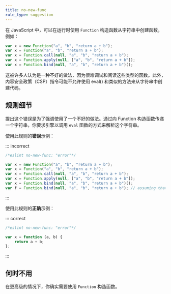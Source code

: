 ```yaml
---
title: no-new-func
rule_type: suggestion
---
```


在 JavaScript 中，可以在运行时使用 `Function` 构造函数从字符串中创建函数，例如：

```js
var x = new Function("a", "b", "return a + b");
var x = Function("a", "b", "return a + b");
var x = Function.call(null, "a", "b", "return a + b");
var x = Function.apply(null, ["a", "b", "return a + b"]);
var x = Function.bind(null, "a", "b", "return a + b")();
```

这被许多人认为是一种不好的做法，因为很难调试和阅读这些类型的函数。此外，内容安全政策（CSP）指令可能不允许使用 eval() 和类似的方法来从字符串中创建代码。

## 规则细节

提出这个错误是为了强调使用了一个不好的做法。通过向 Function 构造函数传递一个字符串，你要求引擎以调用 `eval` 函数的方式来解析这个字符串。

使用此规则的**错误**示例：

::: incorrect

```js
/*eslint no-new-func: "error"*/

var x = new Function("a", "b", "return a + b");
var x = Function("a", "b", "return a + b");
var x = Function.call(null, "a", "b", "return a + b");
var x = Function.apply(null, ["a", "b", "return a + b"]);
var x = Function.bind(null, "a", "b", "return a + b")();
var f = Function.bind(null, "a", "b", "return a + b"); // assuming that the result of Function.bind(...) will be eventually called.
```

:::

使用此规则的**正确**示例：

::: correct

```js
/*eslint no-new-func: "error"*/

var x = function (a, b) {
    return a + b;
};
```

:::

## 何时不用

在更高级的情况下，你确实需要使用 `Function` 构造函数。
